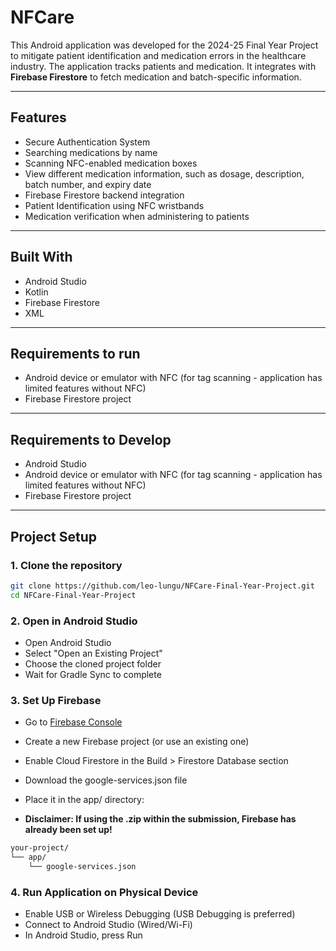 # NFCare

This Android application was developed for the 2024-25 Final Year Project to mitigate patient identification and medication errors in the healthcare industry. The application tracks patients and medication. It integrates with **Firebase Firestore** to fetch medication and batch-specific information.

---

## Features

- Secure Authentication System
- Searching medications by name
- Scanning NFC-enabled medication boxes
- View different medication information, such as dosage, description, batch number, and expiry date
- Firebase Firestore backend integration
- Patient Identification using NFC wristbands
- Medication verification when administering to patients

---

## Built With
- Android Studio
- Kotlin
- Firebase Firestore
- XML

---

## Requirements to run

- Android device or emulator with NFC (for tag scanning - application has limited features without NFC)
- Firebase Firestore project 

--- 

## Requirements to Develop

- Android Studio
- Android device or emulator with NFC (for tag scanning - application has limited features without NFC)
- Firebase Firestore project 

---

## Project Setup

### 1. **Clone the repository**
```bash
git clone https://github.com/leo-lungu/NFCare-Final-Year-Project.git
cd NFCare-Final-Year-Project
```

### 2. **Open in Android Studio**
- Open Android Studio
- Select "Open an Existing Project"
- Choose the cloned project folder
- Wait for Gradle Sync to complete

### 3. **Set Up Firebase**
- Go to [Firebase Console](https://console.firebase.google.com/)
- Create a new Firebase project (or use an existing one)
- Enable Cloud Firestore in the Build > Firestore Database section
- Download the google-services.json file
- Place it in the app/ directory:

- **Disclaimer: If using the .zip within the submission, Firebase has already been set up!**


```bash
your-project/
└── app/
    └── google-services.json
```


### 4. **Run Application on Physical Device**
- Enable USB or Wireless Debugging (USB Debugging is preferred)
- Connect to Android Studio (Wired/Wi-Fi)
- In Android Studio, press Run 

